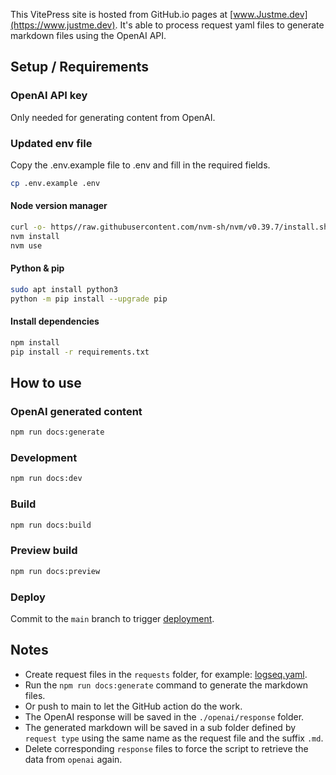 This VitePress site is hosted from GitHub.io pages at [www.Justme.dev](https://www.justme.dev).
It's able to process request yaml files to generate markdown files using the OpenAI API.

## Setup / Requirements

### OpenAI API key

Only needed for generating content from OpenAI.

### Updated env file

Copy the .env.example file to .env and fill in the required fields.

```bash
cp .env.example .env
```

#### Node version manager

```bash
curl -o- https//raw.githubusercontent.com/nvm-sh/nvm/v0.39.7/install.sh | bash
nvm install
nvm use
```

#### Python & pip

```bash
sudo apt install python3
python -m pip install --upgrade pip
```

#### Install dependencies

```bash
npm install
pip install -r requirements.txt
```

## How to use

### OpenAI generated content

```bash
npm run docs:generate
```

### Development

```bash
npm run docs:dev
```

### Build

```bash
npm run docs:build
```

### Preview build

```bash
npm run docs:preview
```

### Deploy

Commit to the `main` branch to
trigger [deployment](https://github.com/jonnyhoeven/justme.dev/actions/workflows/deploy.yml).

## Notes

- Create request files in the `requests` folder, for example: [logseq.yaml](openai/request/logseq.yaml).
- Run the `npm run docs:generate` command to generate the markdown files.
- Or push to main to let the GitHub action do the work.
- The OpenAI response will be saved in the `./openai/response` folder.
- The generated markdown will be saved in a sub folder defined by `request type` using the same name as the request file
  and the suffix `.md`.
- Delete corresponding `response` files to force the script to retrieve the data from `openai` again.
